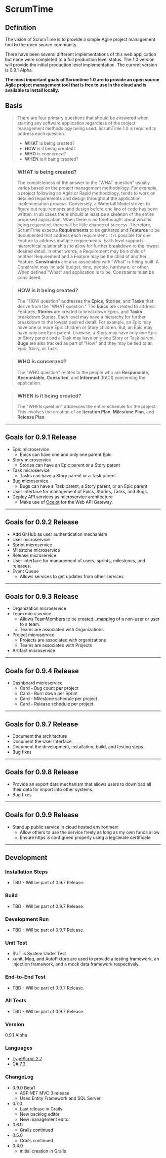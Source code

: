 # ScrumTime #

## Definition ##

The vision of ScrumTime is to provide a simple Agile project management tool to the open source community.

There have been several different implementations of this web application but none were completed to a full production level status. The 1.0 version will provide the initial production level implementation.  The current version is 0.9.1 Alpha.

**The most important goals of Scrumtime 1.0 are to provide an open source Agile project management tool that is free to use in the cloud and is available to install locally.**

## Basis ##

> There are four primary questions that should be answered when starting any software application regardless of the project management methodology being used.  ScrumTime 1.0 is required to address each question.
> * **WHAT** is being created?
> * **HOW** is it being created?
> * **WHO** is concerned?
> * **WHEN** is it being created?

> ### **WHAT** is being created? ###
> The completeness of the answer to the "WHAT question" usually varies based on the project management methodology.  For example, a project following an Agile or Rapid methodology, tends to work on detailed requirements and design throughout the application implementation process.  Conversely, a Waterfall Model strives to figure out requirements and design before one line of code has been written.  In all cases there should at least be a skeleton of the entire proposed application.  When there is no forethought about what is being requested, there will be little chance of success.  Therefore, ScrumTime expects **Requirements** to be gathered and **Features** to be documented that address each requirement.  It is possible for one Feature to address multiple requirements.  Each level supports hierarchical relationships to allow for further breakdown to the lowest desired detail.  In other words, a Requirement may be a child of another Requirement and a Feature may be the child of another Feature. **Constraints** are also associated with "What" is being built.  A Constraint may include budget, time, people, hardware, or other.  When defined "What" and application is to be, Constraints must be considered.

> ### **HOW** is it being created? ###
> The "HOW question" addresses the **Epics**, **Stories**, and **Tasks** that derive from the "WHAT question." The **Epics** are created to address Features, **Stories** are created to breakdown Epics, and **Tasks** breakdown Stories.  Each level may have a hierarchy for further breakdown to the lowest desired detail.  For example, an Epic may have one or more Epic children or Story children. But, an Epic may have only one Epic parent.  Likewise, a Story may have only one Epic or Story parent and a Task may have only one Story or Task parent. **Bugs** are also tracked as part of "How" and they may be tied to an Epic, Story, or Task.

> ### **WHO** is concerned? ###
> The "WHO question" relates to the people who are **Responsible**, **Accountable**, **Consulted**, and **Informed** (RACI) concerning the application. 

> ### **WHEN** is it being created? ###
> The "WHEN question" addresses the entire schedule for the project.  This involves the creation of an **Iteration Plan**, **Milestone Plan**, and **Release Plan**.

---------------------------------------

## Goals for 0.9.1 Release ##

* Epic microservice
  * Epics can have one and only one parent Epic
* Story microservice
  * Stories can have an Epic parent or a Story parent
* Task microservice
  * Tasks can have a Story parent or a Task parent
* Bug microservice
  * Bugs can have a Task parent, a Story parent, or an Epic parent
* User Interface for management of Epics, Stories, Tasks, and Bugs.
* Deploy API services as microservice architecture
  * Make use of [Ocelot](https://github.com/ThreeMammals/Ocelot) for the Web API Gateway.

---------------------------------------

## Goals for 0.9.2 Release ##

* Add GitHub as user authentication mechanism
* User microservice
* Sprint microservice
* Milestone microservice
* Release microservice
* User Interface for management of users, sprints, milestones, and releases.
* Event Queue
  * Allows services to get updates from other services

---------------------------------------

## Goals for 0.9.3 Release ##

* Organization microservice
* Team microservice
  * Allows TeamMembers to be created...mapping of a non-user or user to a team.
  * Teams are associated with Organizations
* Project microservice
  * Projects are associated with organizations
  * Teams are associated with Projects
* Artifact microservice

---------------------------------------

## Goals for 0.9.4 Release ##

* Dashboard microservice
    * Card - Bug count per project
    * Card - Burn down per Sprint
    * Card - Milestone schedule per project
    * Card - Release schedule per project

---------------------------------------

## Goals for 0.9.7 Release ##

* Document the architecture
* Document the User Interface
* Document the development, installation, build, and testing steps.
* Bug fixes

---------------------------------------

## Goals for 0.9.8 Release ##

* Provide an export data mechanism that allows users to download all their data for import into other systems.
* Bug fixes

---------------------------------------

## Goals for 0.9.9 Release ##

* Standup public service in cloud hosted environment
  * Allow others to use the service freely as long as my own funds allow
  * Ensure https is configured properly using a legitimate certificate
  
---------------------------------------

## Development ##

### Installation Steps ###

* TBD - Will be part of 0.9.7 Release.

### Build ###

* TBD - Will be part of 0.9.7 Release.

### Development Run ###

* TBD - Will be part of 0.9.7 Release.

### Unit Test ###

* SUT is System Under Test
* xunit, Moq, and AutoFixture are used to provide a testing framework, an injection framework, and a mock data framework respectively.

### End-to-End Test ###

* TBD - Will be part of 0.9.7 Release.

### All Tests ###

* TBD - Will be part of 0.9.7 Release.

### Version ###

0.9.1 Alpha

### Languages ###

* [TypeScript 2.7](https://www.typescriptlang.org/)
* [C# 7.3](https://docs.microsoft.com/en-us/dotnet/csharp/whats-new/csharp-7-3)

### ChangeLog ###

* 0.9.0 Beta1
  * ASP.NET MVC 3 release
  * Used Entity Framework and SQL Server
* 0.7.0
  * Last release in Grails
  * New backlog editor
  * New management editor
* 0.6.0
  * Grails continued
* 0.5.0
  * Grails continued
* 0.4.0
  * initial creation in Grails
